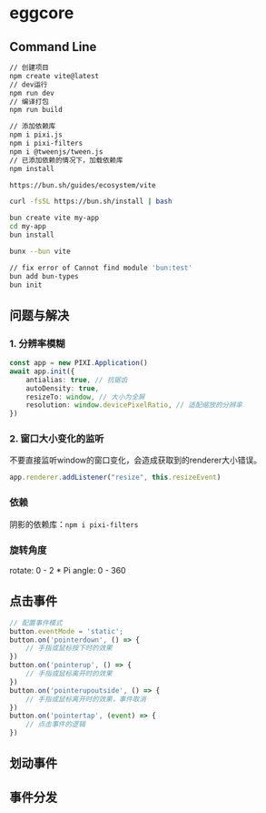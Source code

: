 # eggcore

## Command Line
```bash
// 创建项目
npm create vite@latest
// dev运行
npm run dev
// 编译打包
npm run build

// 添加依赖库
npm i pixi.js
npm i pixi-filters
npm i @tweenjs/tween.js
// 已添加依赖的情况下，加载依赖库
npm install

https://bun.sh/guides/ecosystem/vite

curl -fsSL https://bun.sh/install | bash

bun create vite my-app
cd my-app
bun install

bunx --bun vite

// fix error of Cannot find module 'bun:test'
bun add bun-types
bun init
```

## 问题与解决

### 1. 分辨率模糊

```typescript
const app = new PIXI.Application()
await app.init({
    antialias: true, // 抗锯齿
    autoDensity: true,
    resizeTo: window, // 大小为全屏
    resolution: window.devicePixelRatio, // 适配缩放的分辨率
})
```

### 2. 窗口大小变化的监听

不要直接监听window的窗口变化，会造成获取到的renderer大小错误。

```typescript
app.renderer.addListener("resize", this.resizeEvent)
```

### 依赖

阴影的依赖库：`npm i pixi-filters`

### 旋转角度

rotate: 0 - 2 * Pi
angle: 0 - 360


## 点击事件

```typescript
// 配置事件模式
button.eventMode = 'static';
button.on('pointerdown', () => {
    // 手指或鼠标按下时的效果
})
button.on('pointerup', () => {
    // 手指或鼠标离开时的效果
})
button.on('pointerupoutside', () => {
    // 手指或鼠标离开时的效果，事件取消
})
button.on('pointertap', (event) => {
    // 点击事件的逻辑
})
```

## 划动事件

## 事件分发
